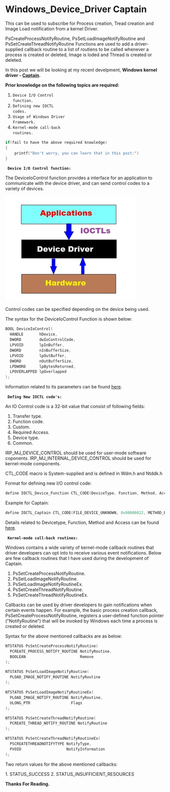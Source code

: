 # Windows_Device_Driver Captain

This can be used to subscribe for Process creation, Tread creation and Image Load notification from a kernel Driver.

PsCreateProcessNotifyRoutine, PsSetLoadImageNotifyRoutine and PsSetCreateThreadNotifyRoutine Functions are used to add a driver-supplied callback routine to a list of routiens to be called whenever a process is created or deleted, Image is loded and Thread is created or deleted.

In this post we will be looking at my recent develpment, <strong>Windows kernel driver - [Captain][linktocaptain].</strong>

<strong> Prior knowledge on the following topics are required: </strong>
1. <code class="highlighter-rouge">Device I/O Control function.</code>
2. <code class="highlighter-rouge">Defining new IOCTL codes.</code>
3. <code class="highlighter-rouge">Usage of Windows Driver Framework.</code>
4. <code class="highlighter-rouge">Kernel-mode call-back routines.</code>

```c++
if(fail to have the above required knowledge)
{
    printf("Don't worry, you can learn that in this post:")
}
```

<p><strong> <code class="highlighter-rouge"> Device I/O Control function: </code></strong></p>
<p>The DeviceIoControl function provides a interface for an application to communicate with the device driver, and can send control codes to a variety of devices. </p>

![alt text](https://github.com/sreeharshabandi/images/blob/main/ioclt.jpg)

Control codes can be specified depending on the device being used.

The syntax for the DeviceIoControl Function is shown below:

``` c++
BOOL DeviceIoControl(
  HANDLE       hDevice,
  DWORD        dwIoControlCode,
  LPVOID       lpInBuffer,
  DWORD        nInBufferSize,
  LPVOID       lpOutBuffer,
  DWORD        nOutBufferSize,
  LPDWORD      lpBytesReturned,
  LPOVERLAPPED lpOverlapped
);
```
Information related to its parameters can be found [here][IOCTL_syntax].


<p><strong> <code class="highlighter-rouge"> Defing New IOCTL code's: </code></strong></p>

An IO Control code is a 32-bit value that consist of following fields:
1. Transfer type.
2. Function code.
3. Custom.
4. Required Access.
5. Device type.
6. Common.

IRP_MJ_DEVICE_CONTROL should be used for user-mode software coponents.
IRP_MJ_INTERNAL_DEVICE_CONTROL should be used for kernel-mode components. 

CTL_CODE macro is System-supplied and is defined in Wdm.h and Ntddk.h

Format for defining new I/O control code:

``` c++
define IOCTL_Device_Function CTL_CODE(DeviceType, Function, Method, Access)
```
Example for Captain:
``` c++
define IOCTL_Captain CTL_CODE(FILE_DEVICE_UNKNOWN, 0x00000822, METHOD_BUFFERED, FILE_ANY_ACCESS)
```
Details related to Devicetype, Function, Method and Access can be found [here][define_control].


<p><strong> <code class="highlighter-rouge"> Kernel-mode call-back routines: </code></strong></p>

Windows contains a wide variety of kernel-mode callback routines that driver developers can opt into to receive various event notifications. Below are few callback routines that I have used during the development of Captain.
1. PsSetCreateProcessNotifyRoutine.
2. PsSetLoadImageNotifyRoutine.
3. PsSetLoadImageNotifyRoutineEx.
3. PsSetCreateThreadNotifyRoutine.
4. PsSetCreateThreadNotifyRoutineEx.

Callbacks can be used by driver developers to gain notifications when certain events happen. For example, the basic process creation callback, PsSetCreateProcessNotifyRoutine, registers a user-defined function pointer ("NotifyRoutine") that will be invoked by Windows each time a process is created or deleted.

Syntax for the above mentioned callbacks are as below:

```c++
NTSTATUS PsSetCreateProcessNotifyRoutine(
  PCREATE_PROCESS_NOTIFY_ROUTINE NotifyRoutine,
  BOOLEAN                        Remove
);
```
```c++
NTSTATUS PsSetLoadImageNotifyRoutine(
  PLOAD_IMAGE_NOTIFY_ROUTINE NotifyRoutine
);
```
```c++
NTSTATUS PsSetLoadImageNotifyRoutineEx(
  PLOAD_IMAGE_NOTIFY_ROUTINE NotifyRoutine,
  ULONG_PTR                  Flags
);
```
```c++
NTSTATUS PsSetCreateThreadNotifyRoutine(
  PCREATE_THREAD_NOTIFY_ROUTINE NotifyRoutine
);
```
```c++
NTSTATUS PsSetCreateThreadNotifyRoutineEx(
  PSCREATETHREADNOTIFYTYPE NotifyType,
  PVOID                    NotifyInformation
);
```
<p>Two return values for the above mentioned callbacks:</P>
1. STATUS_SUCCESS
2. STATUS_INSUFFICIENT_RESOURCES

<p><strong>Thanks For Reading.</strong></p>

[IOCTL_syntax]: https://docs.microsoft.com/en-us/windows/win32/api/ioapiset/nf-ioapiset-deviceiocontrol?redirectedfrom=MSDN 
[define_control]:https://docs.microsoft.com/en-us/windows-hardware/drivers/kernel/defining-i-o-control-codes#:~:text=%20When%20defining%20new%20IOCTLs%2C%20it%20is%20important,the%20IOCTL%20must%20be%20used%20with...%20More%20
[linktocaptain]: https://github.com/sreeharshabandi/Captain

